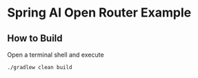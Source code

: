 # Spring AI Open Router Example

## How to Build

Open a terminal shell and execute

```bash
./gradlew clean build
```